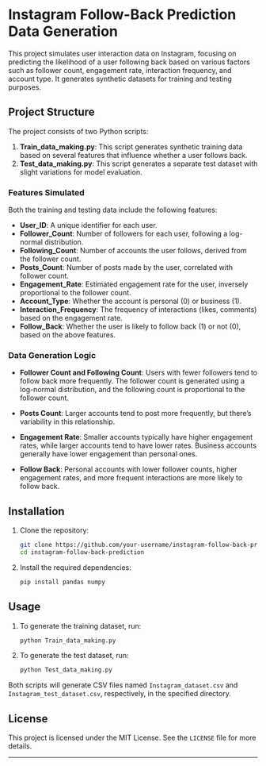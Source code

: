 # Instagram Follow-Back Prediction Data Generation

This project simulates user interaction data on Instagram, focusing on predicting the likelihood of a user following back based on various factors such as follower count, engagement rate, interaction frequency, and account type. It generates synthetic datasets for training and testing purposes.

## Project Structure

The project consists of two Python scripts:

1. **Train_data_making.py**: This script generates synthetic training data based on several features that influence whether a user follows back.
2. **Test_data_making.py**: This script generates a separate test dataset with slight variations for model evaluation.

### Features Simulated

Both the training and testing data include the following features:

- **User_ID**: A unique identifier for each user.
- **Follower_Count**: Number of followers for each user, following a log-normal distribution.
- **Following_Count**: Number of accounts the user follows, derived from the follower count.
- **Posts_Count**: Number of posts made by the user, correlated with follower count.
- **Engagement_Rate**: Estimated engagement rate for the user, inversely proportional to the follower count.
- **Account_Type**: Whether the account is personal (0) or business (1).
- **Interaction_Frequency**: The frequency of interactions (likes, comments) based on the engagement rate.
- **Follow_Back**: Whether the user is likely to follow back (1) or not (0), based on the above features.

### Data Generation Logic

- **Follower Count and Following Count**: Users with fewer followers tend to follow back more frequently. The follower count is generated using a log-normal distribution, and the following count is proportional to the follower count.
  
- **Posts Count**: Larger accounts tend to post more frequently, but there’s variability in this relationship.

- **Engagement Rate**: Smaller accounts typically have higher engagement rates, while larger accounts tend to have lower rates. Business accounts generally have lower engagement than personal ones.

- **Follow Back**: Personal accounts with lower follower counts, higher engagement rates, and more frequent interactions are more likely to follow back.

## Installation

1. Clone the repository:
   ```bash
   git clone https://github.com/your-username/instagram-follow-back-prediction.git
   cd instagram-follow-back-prediction
   ```

2. Install the required dependencies:
   ```bash
   pip install pandas numpy
   ```

## Usage

1. To generate the training dataset, run:
   ```bash
   python Train_data_making.py
   ```

2. To generate the test dataset, run:
   ```bash
   python Test_data_making.py
   ```

Both scripts will generate CSV files named `Instagram_dataset.csv` and `Instagram_test_dataset.csv`, respectively, in the specified directory.

## License

This project is licensed under the MIT License. See the `LICENSE` file for more details.

---
